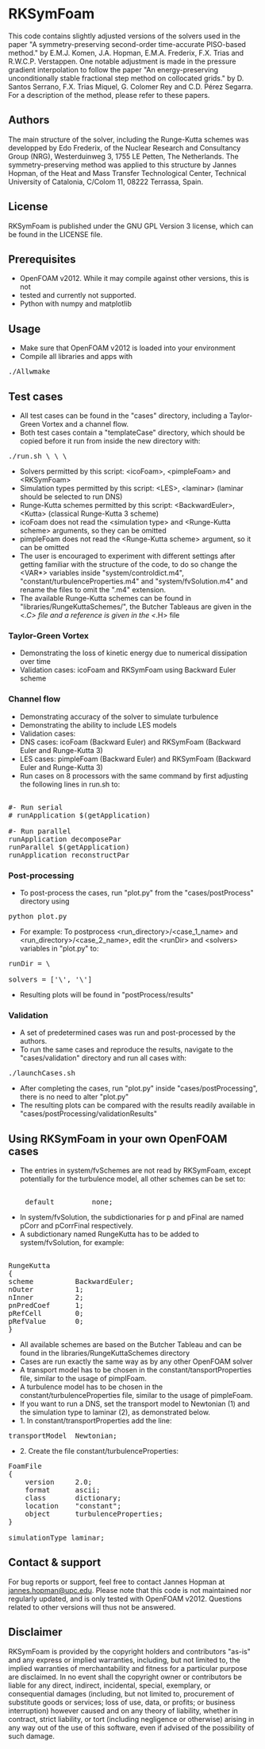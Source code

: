 # RKSymFoam

This code contains slightly adjusted versions of the solvers used in the
paper "A symmetry-preserving second-order time-accurate PISO-based
method." by E.M.J. Komen, J.A. Hopman, E.M.A. Frederix, F.X. Trias and
R.W.C.P.  Verstappen. One notable adjustment is made in the pressure
gradient interpolation to follow the paper "An energy-preserving
unconditionally stable fractional step method on collocated grids." by D.
Santos Serrano, F.X. Trias Miquel, G. Colomer Rey and C.D. Pérez Segarra.
For a description of the method, please refer to these papers. 

## Authors

The main structure of the solver, including the Runge-Kutta schemes was
developped by Edo Frederix, of the Nuclear Research and Consultancy Group
(NRG), Westerduinweg 3, 1755 LE Petten, The Netherlands. The
symmetry-preserving method was applied to this structure by Jannes Hopman,
of the Heat and Mass Transfer Technological Center, Technical University
of Catalonia, C/Colom 11, 08222 Terrassa, Spain. 

## License

RKSymFoam is published under the GNU GPL Version 3 license, which can be
found in the LICENSE file.

## Prerequisites

* OpenFOAM v2012. While it may compile against other versions, this is not
* tested and currently not supported.
* Python with numpy and matplotlib

## Usage

* Make sure that OpenFOAM v2012 is loaded into your environment 
* Compile all libraries and apps with

<pre>
./Allwmake
</pre>

## Test cases

* All test cases can be found in the "cases" directory, including a
Taylor-Green Vortex and a channel flow.
* Both test cases contain a "templateCase" directory, which should be
copied before it run from inside the new directory with:

<pre>
./run.sh \<solver\> \<simulation type\> \<Runge-Kutta scheme\>
</pre> 

* Solvers permitted by this script: \<icoFoam\>, \<pimpleFoam\> and
\<RKSymFoam\>
* Simulation types permitted by this script: \<LES\>, \<laminar\> (laminar
should be selected to run DNS)
* Runge-Kutta schemes permitted by this script: \<BackwardEuler\>, 
\<Kutta\> (classical Runge-Kutta 3 scheme)
* icoFoam does not read the \<simulation type\> and \<Runge-Kutta scheme\>
arguments, so they can be omitted
* pimpleFoam does not read the \<Runge-Kutta scheme\> argument, so it can
be omitted
* The user is encouraged to experiment with different settings after
getting familiar with the structure of the code, to do so change the
\<VAR*\> variables inside "system/controldict.m4",
"constant/turbulenceProperties.m4" and "system/fvSolution.m4" and rename
the files to omit the ".m4" extension.
* The available Runge-Kutta schemes can be found in
"libraries/RungeKuttaSchemes/", the Butcher Tableaus are given in the
<*.C> file and a reference is given in the <*.H> file

### Taylor-Green Vortex

* Demonstrating the loss of kinetic energy due to numerical dissipation
over time
* Validation cases: icoFoam and RKSymFoam using Backward Euler scheme 

### Channel flow

* Demonstrating accuracy of the solver to simulate turbulence
* Demonstrating the ability to include LES models 
* Validation cases:
* DNS cases: icoFoam (Backward Euler) and RKSymFoam (Backward Euler and
Runge-Kutta 3)
* LES cases: pimpleFoam (Backward Euler) and RKSymFoam (Backward Euler and
Runge-Kutta 3)
* Run cases on 8 processors with the same command by first adjusting the
following lines in run.sh to:

<pre> 
#- Run serial
# runApplication $(getApplication)

#- Run parallel 
runApplication decomposePar 
runParallel $(getApplication)
runApplication reconstructPar 
</pre>

### Post-processing

* To post-process the cases, run "plot.py" from the "cases/postProcess"
directory using

<pre>
python plot.py
</pre>

* For example: To postprocess \<run_directory\>/\<case_1_name\> and 
\<run_directory\>/\<case_2_name\>, edit the \<runDir\> and \<solvers\> 
variables in "plot.py" to:

<pre>
runDir = \<run directory\>

solvers = ['\<case 1 name\>', '\<case 2 name\>']
</pre>

* Resulting plots will be found in "postProcess/results"

### Validation 

* A set of predetermined cases was run and post-processed by the authors.
* To run the same cases and reproduce the results, navigate to the
"cases/validation" directory and run all cases with:

<pre>
./launchCases.sh
</pre>

* After completing the cases, run "plot.py" inside "cases/postProcessing",
there is no need to alter "plot.py"
* The resulting plots can be compared with the results readily available
in "cases/postProcessing/validationResults"

## Using RKSymFoam in your own OpenFOAM cases

* The entries in system/fvSchemes are not read by RKSymFoam, except
potentially for the turbulence model, all other schemes can be set to:

<pre> 
    default         none;
</pre>

* In system/fvSolution, the subdictionaries for p and pFinal are named
pCorr and pCorrFinal respectively.
* A subdictionary named RungeKutta has to be added to system/fvSolution,
for example:

<pre> 
RungeKutta 
{ 
scheme          BackwardEuler; 
nOuter          1;
nInner          2; 
pnPredCoef      1; 
pRefCell        0; 
pRefValue       0; 
} 
</pre>

* All available schemes are based on the Butcher Tableau and can be found
in the libraries/RungeKuttaSchemes directory
* Cases are run exactly the same way as by any other OpenFOAM solver
* A transport model has to be chosen in the constant/tansportProperties
file, similar to the usage of pimplFoam.
* A turbulence model has to be chosen in the constant/turbulenceProperties
file, similar to the usage of pimpleFoam.
* If you want to run a DNS, set the transport model to Newtonian (1) and
the simulation type to laminar (2), as demonstrated below.
* 1\. In constant/transportProperties add the line:

<pre>
transportModel  Newtonian;
</pre>

* 2\. Create the file constant/turbulenceProperties:
<pre>
FoamFile
{
    version     2.0;
    format      ascii;
    class       dictionary;
    location    "constant";
    object      turbulenceProperties;
}

simulationType laminar;
</pre>

## Contact & support

For bug reports or support, feel free to contact Jannes Hopman at
jannes.hopman@upc.edu. Please note that this code is not maintained nor
regularly updated, and is only tested with OpenFOAM v2012. Questions
related to other versions will thus not be answered. 

## Disclaimer

RKSymFoam is provided by the copyright holders and contributors "as-is"
and any express or implied warranties, including, but not limited to, the
implied warranties of merchantability and fitness for a particular purpose
are disclaimed. In no event shall the copyright owner or contributors be
liable for any direct, indirect, incidental, special, exemplary, or
consequential damages (including, but not limited to, procurement of
substitute goods or services; loss of use, data, or profits; or business
interruption) however caused and on any theory of liability, whether in
contract, strict liability, or tort (including negligence or otherwise)
arising in any way out of the use of this software, even if advised of the
possibility of such damage. 

